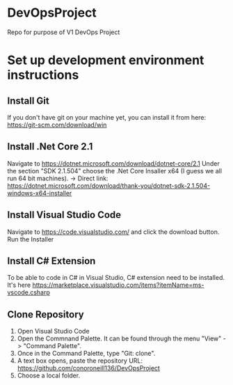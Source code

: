 # DevOpsProject
Repo for purpose of V1 DevOps Project


# Set up development environment instructions

## Install Git
If you don't have git on your machine yet, you can install it from here: https://git-scm.com/download/win

## Install .Net Core 2.1
Navigate to https://dotnet.microsoft.com/download/dotnet-core/2.1
Under the section "SDK 2.1.504" choose the .Net Core Insaller x64 (I guess we all run 64 bit machines).
-> Direct link: https://dotnet.microsoft.com/download/thank-you/dotnet-sdk-2.1.504-windows-x64-installer

## Install Visual Studio Code
 Navigate to https://code.visualstudio.com/ and click the download button.
 Run the Installer

 ## Install C# Extension
 To be able to code in C# in Visual Studio, C# extension need to be installed.
 It's here https://marketplace.visualstudio.com/items?itemName=ms-vscode.csharp

 ## Clone Repository
 1. Open Visual Studio Code
 1. Open the Commnand Palette. It can be found through the menu "View" -> "Command Palette".
 1. Once in the Command Palette, type "Git: clone".
 1. A text box opens, paste the repository URL: https://github.com/conoroneill136/DevOpsProject
 1. Choose a local folder.